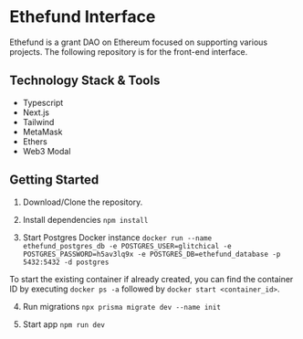 # Ethefund Interface
Ethefund is a grant DAO on Ethereum focused on supporting various projects. The following repository is for the front-end interface.

## Technology Stack & Tools
- Typescript
- Next.js
- Tailwind
- MetaMask
- Ethers
- Web3 Modal

## Getting Started
1. Download/Clone the repository.

2. Install dependencies
`npm install`

3. Start Postgres Docker instance
`docker run --name ethefund_postgres_db -e POSTGRES_USER=glitchical -e POSTGRES_PASSWORD=h5av3lq9x -e POSTGRES_DB=ethefund_database -p 5432:5432 -d postgres`

To start the existing container if already created, you can find the container ID by executing `docker ps -a` followed by `docker start <container_id>`.

4. Run migrations
`npx prisma migrate dev --name init`

3. Start app
`npm run dev`